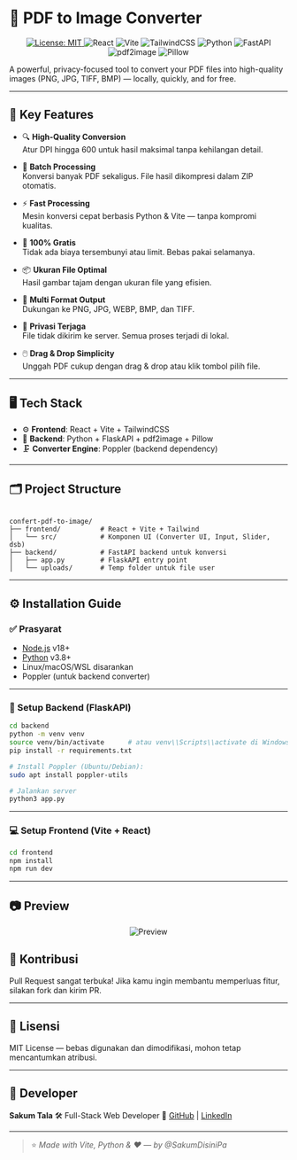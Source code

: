 # 📸 PDF to Image Converter

<p align="center">
  <a href="https://github.com/SakumDisiniPa/confert-pdf-to-image/blob/main/LICENSE">
    <img alt="License: MIT" src="https://img.shields.io/badge/license-MIT-blue.svg" />
  </a>
  <img alt="React" src="https://img.shields.io/badge/Frontend-React-blue?logo=react&logoColor=white&style=flat-square" />
  <img alt="Vite" src="https://img.shields.io/badge/Build-Vite-646CFF?logo=vite&logoColor=white&style=flat-square" />
  <img alt="TailwindCSS" src="https://img.shields.io/badge/Style-TailwindCSS-38B2AC?logo=tailwind-css&logoColor=white&style=flat-square" />
  <img alt="Python" src="https://img.shields.io/badge/Backend-Python-3776AB?logo=python&logoColor=white&style=flat-square" />
  <img alt="FastAPI" src="https://img.shields.io/badge/API-FastAPI-009688?logo=fastapi&logoColor=white&style=flat-square" />
  <img alt="pdf2image" src="https://img.shields.io/badge/Lib-pdf2image-yellow?style=flat-square" />
  <img alt="Pillow" src="https://img.shields.io/badge/Image-Pillow-lightgrey?style=flat-square" />
</p>

A powerful, privacy-focused tool to convert your PDF files into high-quality images (PNG, JPG, TIFF, BMP) — locally, quickly, and for free.

---

## 🚀 Key Features

- 🔍 **High-Quality Conversion**  
  Atur DPI hingga 600 untuk hasil maksimal tanpa kehilangan detail.

- 📁 **Batch Processing**  
  Konversi banyak PDF sekaligus. File hasil dikompresi dalam ZIP otomatis.

- ⚡ **Fast Processing**  
  Mesin konversi cepat berbasis Python & Vite — tanpa kompromi kualitas.

- 💸 **100% Gratis**  
  Tidak ada biaya tersembunyi atau limit. Bebas pakai selamanya.

- 📦 **Ukuran File Optimal**  
  Hasil gambar tajam dengan ukuran file yang efisien.

- 🧠 **Multi Format Output**  
  Dukungan ke PNG, JPG, WEBP, BMP, dan TIFF.

- 🔐 **Privasi Terjaga**  
  File tidak dikirim ke server. Semua proses terjadi di lokal.

- 🖱️ **Drag & Drop Simplicity**  
  Unggah PDF cukup dengan drag & drop atau klik tombol pilih file.

---

## 🖥️ Tech Stack

- ⚙️ **Frontend**: React + Vite + TailwindCSS 
- 🐍 **Backend**: Python + FlaskAPI + pdf2image + Pillow
- 🗜️ **Converter Engine**: Poppler (backend dependency)

---

## 🗂️ Project Structure

```

confert-pdf-to-image/
├── frontend/          # React + Vite + Tailwind
│   └── src/           # Komponen UI (Converter UI, Input, Slider, dsb)
├── backend/           # FastAPI backend untuk konversi
│   ├── app.py         # FlaskAPI entry point
│   └── uploads/       # Temp folder untuk file user

````

---

## ⚙️ Installation Guide

### ✅ Prasyarat
- [Node.js](https://nodejs.org/) v18+
- [Python](https://www.python.org/) v3.8+
- Linux/macOS/WSL disarankan
- Poppler (untuk backend converter)

---

### 🔧 Setup Backend (FlaskAPI)

```bash
cd backend
python -m venv venv
source venv/bin/activate      # atau venv\\Scripts\\activate di Windows
pip install -r requirements.txt

# Install Poppler (Ubuntu/Debian):
sudo apt install poppler-utils

# Jalankan server
python3 app.py
````

---

### 💻 Setup Frontend (Vite + React)

```bash
cd frontend
npm install
npm run dev
```

---

## 📷 Preview

<p align="center">
  <img alt="Preview" src="https://i.ibb.co/S7sYs8QH/Screenshot-from-2025-07-05-21-29-09.png" />
</p>

## 🤝 Kontribusi

Pull Request sangat terbuka!
Jika kamu ingin membantu memperluas fitur, silakan fork dan kirim PR.

---

## 📄 Lisensi

MIT License — bebas digunakan dan dimodifikasi, mohon tetap mencantumkan atribusi.

---

## 👤 Developer

**Sakum Tala**
🛠️ Full-Stack Web Developer
🔗 [GitHub](https://github.com/SakumDisiniPa) | [LinkedIn](https://www.linkedin.com/in/sakum-tala-6b304a348/)

---

> ⭐ *Made with Vite, Python & ❤️ — by @SakumDisiniPa*

